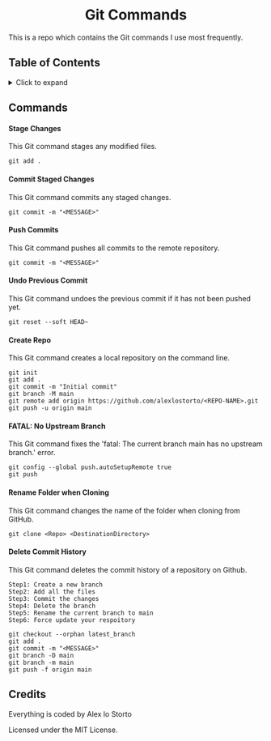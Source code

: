 <h1 align="center">Git Commands</h1>

This is a repo which contains the Git commands I use most frequently.

## Table of Contents

<details>
  <summary>Click to expand</summary>
  
- [Commands](#commands)
  * [Stage Changes](#stage-changes)
  * [Commit Staged Changes](#commit-staged-changes)
  * [Push Commits](#push-commits)
  * [Undo Previous Commit](#undo-previous-commit)
  * [Rename Folder when Cloning](#rename-folder-when-cloning)
  * [Delete Commit History](#delete-commit-history)
- [Credits](#credits)
</details>

## Commands

#### Stage Changes

This Git command stages any modified files.

```
git add .
```

#### Commit Staged Changes

This Git command commits any staged changes.

```
git commit -m "<MESSAGE>"
```

#### Push Commits

This Git command pushes all commits to the remote repository.

```
git commit -m "<MESSAGE>"
```

#### Undo Previous Commit

This Git command undoes the previous commit if it has not been pushed yet.

```
git reset --soft HEAD~
```

#### Create Repo

This Git command creates a local repository on the command line.

```
git init
git add .
git commit -m "Initial commit"
git branch -M main
git remote add origin https://github.com/alexlostorto/<REPO-NAME>.git
git push -u origin main
```

#### FATAL: No Upstream Branch

This Git command fixes the 'fatal: The current branch main has no upstream branch.' error.

```
git config --global push.autoSetupRemote true
git push
```

#### Rename Folder when Cloning

This Git command changes the name of the folder when cloning from GitHub.

```
git clone <Repo> <DestinationDirectory>
```

#### Delete Commit History

This Git command deletes the commit history of a repository on Github.

```
Step1: Create a new branch
Step2: Add all the files
Step3: Commit the changes
Step4: Delete the branch
Step5: Rename the current branch to main
Step6: Force update your respoitory
```

```
git checkout --orphan latest_branch
git add .
git commit -m "<MESSAGE>"
git branch -D main
git branch -m main
git push -f origin main
```

## Credits

Everything is coded by Alex lo Storto

Licensed under the MIT License.
